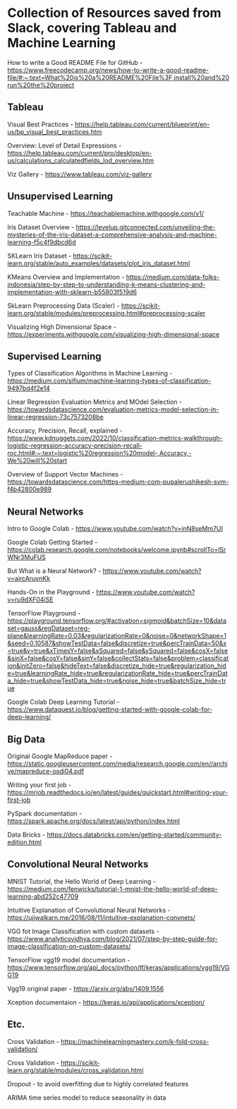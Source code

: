# Collection of Resources saved from Slack, covering Tableau and Machine Learning

How to write a Good README File for GitHub - https://www.freecodecamp.org/news/how-to-write-a-good-readme-file/#:~:text=What%20is%20a%20README%20File%3F,install%20and%20run%20the%20project

## Tableau

Visual Best Practices - https://help.tableau.com/current/blueprint/en-us/bp_visual_best_practices.htm

Overview: Level of Detail Expressions - https://help.tableau.com/current/pro/desktop/en-us/calculations_calculatedfields_lod_overview.htm

Viz Gallery - https://www.tableau.com/viz-gallery

## Unsupervised Learning

Teachable Machine - https://teachablemachine.withgoogle.com/v1/

Iris Dataset Overview - https://levelup.gitconnected.com/unveiling-the-mysteries-of-the-iris-dataset-a-comprehensive-analysis-and-machine-learning-f5c4f9dbcd6d

SKLearn Iris Dataset - https://scikit-learn.org/stable/auto_examples/datasets/plot_iris_dataset.html

KMeans Overview and Implementation - https://medium.com/data-folks-indonesia/step-by-step-to-understanding-k-means-clustering-and-implementation-with-sklearn-b55803f519d6

SkLearn Preprocessing Data (Scaler) - https://scikit-learn.org/stable/modules/preprocessing.html#preprocessing-scaler

Visualizing High Dimensional Space - https://experiments.withgoogle.com/visualizing-high-dimensional-space

## Supervised Learning

Types of Classification Algorithms in Machine Learning - https://medium.com/sifium/machine-learning-types-of-classification-9497bd4f2e14

Linear Regression Evaluation Metrics and MOdel Selection - https://towardsdatascience.com/evaluation-metrics-model-selection-in-linear-regression-73c7573208be

Accuracy, Precision, Recall, explained - https://www.kdnuggets.com/2022/10/classification-metrics-walkthrough-logistic-regression-accuracy-precision-recall-roc.html#:~:text=logistic%20regression%20model-,Accuracy,-We%20will%20start

Overview of Support Vector Machines - https://towardsdatascience.com/https-medium-com-pupalerushikesh-svm-f4b42800e989

## Neural Networks

Intro to Google Colab - https://www.youtube.com/watch?v=inN8seMm7UI

Google Colab Getting Started - https://colab.research.google.com/notebooks/welcome.ipynb#scrollTo=lSrWNr3MuFUS

But What is a Neural Network? - https://www.youtube.com/watch?v=aircAruvnKk

Hands-On in the Playground - https://www.youtube.com/watch?v=ru9dXF04iSE

TensorFlow Playground - https://playground.tensorflow.org/#activation=sigmoid&batchSize=10&dataset=gauss&regDataset=reg-plane&learningRate=0.03&regularizationRate=0&noise=0&networkShape=1&seed=0.10587&showTestData=false&discretize=true&percTrainData=50&x=true&y=true&xTimesY=false&xSquared=false&ySquared=false&cosX=false&sinX=false&cosY=false&sinY=false&collectStats=false&problem=classification&initZero=false&hideText=false&discretize_hide=true&regularization_hide=true&learningRate_hide=true&regularizationRate_hide=true&percTrainData_hide=true&showTestData_hide=true&noise_hide=true&batchSize_hide=true

Google Colab Deep Learning Tutorial - https://www.dataquest.io/blog/getting-started-with-google-colab-for-deep-learning/

## Big Data

Original Google MapReduce paper - https://static.googleusercontent.com/media/research.google.com/en//archive/mapreduce-osdi04.pdf

Writing your first job - https://mrjob.readthedocs.io/en/latest/guides/quickstart.html#writing-your-first-job

PySpark documentation - https://spark.apache.org/docs/latest/api/python/index.html

Data Bricks - https://docs.databricks.com/en/getting-started/community-edition.html

## Convolutional Neural Networks

MNIST Tutorial, the Hello World of Deep Learning - https://medium.com/fenwicks/tutorial-1-mnist-the-hello-world-of-deep-learning-abd252c47709

Intuitive Explanation of Convolutional Neural Networks - https://ujjwalkarn.me/2016/08/11/intuitive-explanation-convnets/

VGG fot Image Classification with custom datasets - https://www.analyticsvidhya.com/blog/2021/07/step-by-step-guide-for-image-classification-on-custom-datasets/

TensorFlow vgg19 model documentation - https://www.tensorflow.org/api_docs/python/tf/keras/applications/vgg19/VGG19

Vgg19 original paper - https://arxiv.org/abs/1409.1556

Xception documentaion - https://keras.io/api/applications/xception/

## Etc.

Cross Validation - https://machinelearningmastery.com/k-fold-cross-validation/

Cross Validation - https://scikit-learn.org/stable/modules/cross_validation.html

Dropout - to avoid overfitting due to highly correlated features

ARIMA time series model to reduce seasonality in data